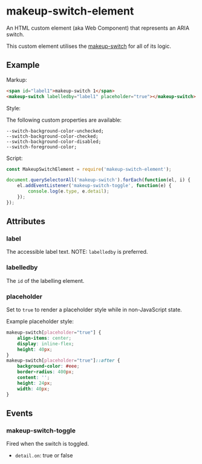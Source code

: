 # makeup-switch-element

An HTML custom element (aka Web Component) that represents an ARIA switch.

This custom element utilises the [makeup-switch](https://github.com/makeup/makeup-js/tree/master/packages/makeup-switch) for all of its logic.

## Example

Markup:

```html
<span id="label1">makeup-switch 1</span>
<makeup-switch labelledby="label1" placeholder="true"></makeup-switch>
```

Style:

The following custom properties are available:

```
--switch-background-color-unchecked;
--switch-background-color-checked;
--switch-background-color-disabled;
--switch-foreground-color;
```

Script:

```js
const MakeupSwitchElement = require('makeup-switch-element');

document.querySelectorAll('makeup-switch').forEach(function(el, i) {
    el.addEventListener('makeup-switch-toggle', function(e) {
        console.log(e.type, e.detail);
    });
});
```

## Attributes

### label

The accessible label text. NOTE: `labelledby` is preferred.

### labelledby

The `id` of the labelling element.

### placeholder

Set to `true` to render a placeholder style while in non-JavaScript state.

Example placeholder style:

```css
makeup-switch[placeholder="true"] {
    align-items: center;
    display: inline-flex;
    height: 40px;
}
makeup-switch[placeholder="true"]::after {
    background-color: #eee;
    border-radius: 400px;
    content: '';
    height: 24px;
    width: 40px;
}
```

## Events

### makeup-switch-toggle

Fired when the switch is toggled.

* `detail.on`: true or false

